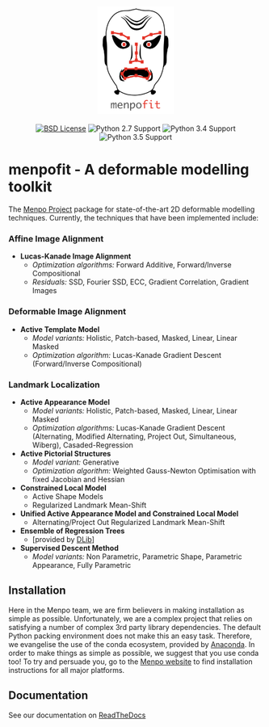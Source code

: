 <p align="center">
  <img src="menpofit-logo.png" alt="menpo" width="30%"></center>
  <br><br>
  <a href="https://github.com/menpo/menpofit/blob/master/LICENSE.txt"><img src="http://img.shields.io/badge/License-BSD-green.svg" alt="BSD License"/></a>
  <img src="https://img.shields.io/badge/Python-2.7-green.svg" alt="Python 2.7 Support"/>
  <img src="https://img.shields.io/badge/Python-3.4-green.svg" alt="Python 3.4 Support"/>
  <img src="https://img.shields.io/badge/Python-3.5-green.svg" alt="Python 3.5 Support"/>
</p>

menpofit - A deformable modelling toolkit
=========================================
The [Menpo Project](http://www.menpo.org/) package for state-of-the-art 2D deformable modelling techniques.
Currently, the techniques that have been implemented include:

### Affine Image Alignment
  - **Lucas-Kanade Image Alignment**
    - _Optimization algorithms:_ Forward Additive, Forward/Inverse Compositional
    - _Residuals:_ SSD, Fourier SSD, ECC, Gradient Correlation, Gradient Images

### Deformable Image Alignment
  - **Active Template Model**
    - _Model variants:_ Holistic, Patch-based, Masked, Linear, Linear Masked
    - _Optimization algorithm:_ Lucas-Kanade Gradient Descent (Forward/Inverse Compositional)

### Landmark Localization
  - **Active Appearance Model**
    - _Model variants:_ Holistic, Patch-based, Masked, Linear, Linear Masked
    - _Optimization algorithms:_ Lucas-Kanade Gradient Descent (Alternating, Modified Alternating, Project Out, Simultaneous, Wiberg), Casaded-Regression
  - **Active Pictorial Structures**
    - _Model variant:_ Generative
    - _Optimization algorithm:_ Weighted Gauss-Newton Optimisation with fixed Jacobian and Hessian
  - **Constrained Local Model**
    - Active Shape Models
    - Regularized Landmark Mean-Shift
  - **Unified Active Appearance Model and Constrained Local Model**
    - Alternating/Project Out Regularized Landmark Mean-Shift
  - **Ensemble of Regression Trees**
    - \[provided by [DLib](http://dlib.net/)\]
  - **Supervised Descent Method**
    - _Model variants:_ Non Parametric, Parametric Shape, Parametric Appearance, Fully Parametric

Installation
------------
Here in the Menpo team, we are firm believers in making installation as simple
as possible. Unfortunately, we are a complex project that relies on satisfying
a number of complex 3rd party library dependencies. The default Python packing
environment does not make this an easy task. Therefore, we evangelise the use
of the conda ecosystem, provided by
[Anaconda](https://store.continuum.io/cshop/anaconda/). In order to make things
as simple as possible, we suggest that you use conda too! To try and persuade
you, go to the [Menpo website](http://www.menpo.io/installation/) to find
installation instructions for all major platforms.

Documentation
-------------
See our documentation on [ReadTheDocs](http://menpofit.readthedocs.org)
